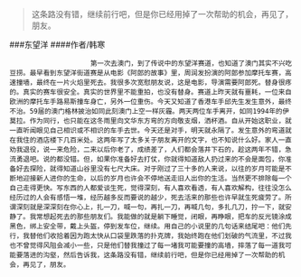 > 这条路没有错，继续前行吧，但是你已经用掉了一次帮助的机会，再见了，朋友。

###东望洋
####作者/韩寒

						第一次去澳门，到了传说中的东望洋赛道，也知道了澳门其实不兴吃豆捞。最早看到东望洋街道赛是从电影《阿郎的故事》里，周润发扮演的阿郎参加摩托车赛，高速撞墙，最终在一片火焰里死去。我很多次宽慰朋友说，这是电影，导演需要阿郎死。替身很疼的。真实的赛车很安全。真实的世界里不能重拍，也没有替身。赛道上昨天就有噩耗，一位来自欧洲的摩托车手路易斯撞车身亡，另外一位重伤。今天又知道了香港车手邱先生发生意外，最终不治。59届的澳门格林披治如同此刻澳门上空一样灰霾。两天两位车手离开，如同1994年的伊莫拉。作为同行，也只能在这冬雨里向文华东方弯的方向敬支烟，洒杯酒。自从开始这职业，就一直听闻眼见自己相识或不相识的车手去世。今天还是对手，明天就永隔了。发生意外的弯道就在我住的酒店楼下几百米处。这两年写了太多关于朋友离开的文字，也不知说什么好。家人一直劝我退役，说一来危险，二来以后你老了，成绩差了，人们都会落井下石的，趁这两年不错，急流勇退吧。说的都没错。但，如果你准备好去打仗，你就得知道敌人扔过来的不会是面包，你准备好去探险，就得知道山谷里没有七尺大床。对于刚过了三十多的人来说，以往的岁月可能是不断地迎接新人进你的生命，以后的岁月也许会不停地送走旧人出你的生活。当然更不排除每一个自己走得更快。写东西的人都爱谈生死，觉得深刻，有人喜欢看透，有人喜欢解构，往往没怎么经历过的人会有感悟一堆，经历越多反而要说的越少，死去活来的那些也许早就生死疲劳了。所谓深刻就是深深刻在你心上，扎一刀，喊一句，再扎一刀，再喊几句，多扎几刀，拧一下，就安静了。我常想起死去的那些朋友们。我能做的就是躺下睡觉，闭眼，再睁眼，把车的反光镜涂成黑色，绑上安全带，戴上头盔，停到发车位，继续。用自己的小说里的几句话来结尾吧：他们先行，我替他们收拾着因为跑太快从口袋里跌落的扑克牌，我始终跑在他们划破的气流里，不过我也不曾觉得风阻会减小一些，只是他们替我撞过了每一堵我可能要撞的高墙，摔落了每一道我可能要落进的沟壑，然后告诉我，这条路没有错，继续前行吧，但是你已经用掉了一次帮助的机会，再见了，朋友。			  		